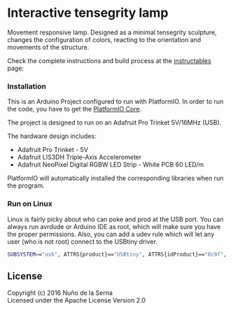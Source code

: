 # Interactive tensegrity lamp

Movement responsive lamp. Designed as a minimal tensegrity sculpture, changes the configuration of colors, reacting to the orientation and movements of the structure.

Check the complete instructions and build process at the [instructables] page:

### Installation
This is an Arduino Project configured to run with PlatformIO. In order to run the code, you have to get the [PlatformIO Core].  

The project is designed to run on an Adafruit Pro Trinket 5V/16MHz (USB).

The hardware design includes:
 - Adafruit Pro Trinket - 5V
 - Adafruit LIS3DH Triple-Axis Accelerometer
 - Adafruit NeoPixel Digital RGBW LED Strip - White PCB 60 LED/m

PlatformIO will automatically installed the corresponding libraries when run the program.

### Run on Linux
Linux is fairly picky about who can poke and prod at the USB port. You can always run avrdude or Arduino IDE as root, which will make sure you have the proper permissions.
Also, you can add a udev rule which will let any user (who is not root) connect to the USBtiny driver.
```bash
SUBSYSTEM=="usb", ATTRS{product}=="USBtiny", ATTRS{idProduct}=="0c9f", ATTRS{idVendor}=="1781", MODE="0660", GROUP="**ADD_GROUP**"
```


License
----
Copyright (c) 2016 Nuño de la Serna  
Licensed under the Apache License Version 2.0

   [instructables]: <http://www.instructables.com/id/Interactive-Led-Lamp-Tensegrity-Structure-Arduino/>
   [PlatformIO Core]: <http://docs.platformio.org/en/latest/installation.html>
